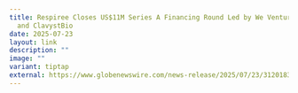 ```yaml
---
title: Respiree Closes US$11M Series A Financing Round Led by We Venture Capital
  and ClavystBio
date: 2025-07-23
layout: link
description: ""
image: ""
variant: tiptap
external: https://www.globenewswire.com/news-release/2025/07/23/3120183/0/en/Respiree-Closes-US-11-6M-Series-A-Financing-Round-Led-by-We-Venture-Capital-and-ClavystBio.html
---
```

